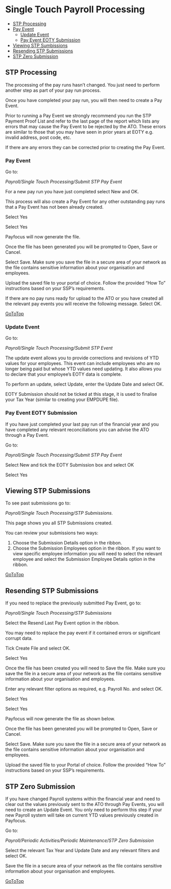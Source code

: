 # Single Touch Payroll Processing


- [STP Processing](#stp-processing)
- [Pay Event](#pay-event)
  - [Update Event](#update-event)
  - [Pay Event EOTY Submission](#pay-event-eoty-submission)
- [Viewing STP Sumbissions](#viewing-stp-submissions)
- [Resending STP Submissions](#resending-stp-submissions)
- [STP Zero Submission](#stp-zero-submission)


 
## STP Processing

The processing of the pay runs hasn’t changed. You just need to perform another step as part of your pay run process.

Once you have completed your pay run, you will then need to create a Pay Event.

Prior to running a Pay Event we strongly recommend you run the STP Payment Proof List and refer to the last page of the report which lists any errors that may cause the Pay Event to be rejected by the ATO. These errors are similar to those that you may have seen in prior years at EOTY e.g. invalid address, post code, etc.

If there are any errors they can be corrected prior to creating the Pay Event.

### Pay Event

Go to:

*Payroll/Single Touch Processing/Submit STP Pay Event*

For a new pay run you have just completed select New and OK.

This process will also create a Pay Event for any other outstanding pay runs that a Pay Event has not been already created.

 

Select Yes

 
Select Yes

Payfocus will now generate the file.

 

Once the file has been generated you will be prompted to Open, Save or Cancel.

  

Select Save. Make sure you save the file in a secure area of your network as the file contains sensitive information about your organisation and employees.

Upload the saved file to your portal of choice. Follow the provided “How To” instructions based on your SSP’s requirements.

If there are no pay runs ready for upload to the ATO or you have created all the relevant pay events you will receive the following message. Select OK.

 [GoToTop](#single-touch-payroll-processing)

### Update Event

Go to:

*Payroll/Single Touch Processing/Submit STP Event*

The update event allows you to provide corrections and revisions of YTD values for your employees. This event can include employees who are no longer being paid but whose YTD values need updating. It also allows you to declare that your employee’s EOTY data is complete.

To perform an update, select Update, enter the Update Date and select OK.

EOTY Submission should not be ticked at this stage, it is used to finalise your Tax Year (similar to creating your EMPDUPE file).

  

### Pay Event EOTY Submission

If you have just completed your last pay run of the financial year and you have completed any relevant reconciliations you can advise the ATO through a Pay Event.

Go to:

*Payroll/Single Touch Processing/Submit STP Pay Event*

Select New and tick the EOTY Submission box and select OK
 
Select Yes



## Viewing STP Submissions

To see past submissions go to:

*Payroll/Single Touch Processing/STP Submissions.*

This page shows you all STP Submissions created.

You can review your submissions two ways:

1)	Choose the Submission Details option in the ribbon.
2)	Choose the Submission Employees option in the ribbon. If you want to view specific employee information you will need to select the relevant employee and select the Submission Employee Details option in the ribbon.

 [GoToTop](#single-touch-payroll-processing)
 

## Resending STP Submissions

If you need to replace the previously submitted Pay Event, go to:

*Payroll/Single Touch Processing/STP Submissions*

Select the Resend Last Pay Event option in the ribbon.

You may need to replace the pay event if it contained errors or significant corrupt data.

Tick Create File and select OK. 

Select Yes

Once the file has been created you will need to Save the file. Make sure you save the file in a secure area of your network as the file contains sensitive information about your organisation and employees.

Enter any relevant filter options as required, e.g. Payroll No. and select OK.

Select Yes

Select Yes

Payfocus will now generate the file as shown below.

Once the file has been generated you will be prompted to Open, Save or Cancel.

Select Save. Make sure you save the file in a secure area of your network as the file contains sensitive information about your organisation and employees.

Upload the saved file to your Portal of choice. Follow the provided “How To” instructions based on your SSP’s requirements.


## STP Zero Submission

If you have changed Payroll systems within the financial year and need to clear out the values previously sent to the ATO through Pay Events, you will need to create an Update Event. You only need to perform this step if your new Payroll system will take on current YTD values previously created in Payfocus.

Go to:

*Payroll/Periodic Activities/Periodic Maintenance/STP Zero Submission*

Select the relevant Tax Year and Update Date and any relevant filters and select OK.

Save the file in a secure area of your network as the file contains sensitive information about your organisation and employees.

 
[GoToTop](#single-touch-payroll-processing)
